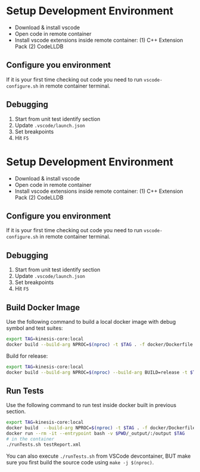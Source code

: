 # Setup Development Environment

- Download & install vscode
- Open code in remote container
- Install vscode extensions inside remote container: (1) C++ Extension Pack (2) CodeLLDB

## Configure you environment

If it is your first time checking out code you need to run `vscode-configure.sh` in remote container terminal.

## Debugging

1. Start from unit test identify section
2. Update `.vscode/launch.json`
3. Set breakpoints
4. Hit `F5`

# Setup Development Environment

- Download & install vscode
- Open code in remote container
- Install vscode extensions inside remote container: (1) C++ Extension Pack (2) CodeLLDB

## Configure you environment

If it is your first time checking out code you need to run `vscode-configure.sh` in remote container terminal.

## Debugging

1. Start from unit test identify section
2. Update `.vscode/launch.json`
3. Set breakpoints
4. Hit `F5`

## Build Docker Image

Use the following command to build a local docker image with debug symbol and test suites:

```bash
export TAG=kinesis-core:local
docker build --build-arg NPROC=$(nproc) -t $TAG . -f docker/Dockerfile.kinesis
```

Build for release:
```bash
export TAG=kinesis-core:local
docker build --build-arg NPROC=$(nproc) --build-arg BUILD=release -t $TAG . -f docker/Dockerfile.kinesis
```

## Run Tests

Use the following command to run test inside docker built in previous section.

```bash
export TAG=kinesis-core:local
docker build  --build-arg NPROC=$(nproc) -t $TAG . -f docker/Dockerfile.kinesis --target buildstage
docker run --rm -it --entrypoint bash -v $PWD/_output/:/output $TAG
# in the container
./runTests.sh testReport.xml
```

You can also execute `./runTests.sh` from VSCode devcontainer, BUT make sure you first build the source code using `make -j $(nproc)`.
